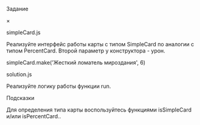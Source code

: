 Задание

×

simpleCard.js

Реализуйте интерфейс работы карты с типом SimpleCard по аналогии с типом PercentCard. Второй параметр у конструктора - урон.

simpleCard.make('Жесткий ломатель мироздания', 6)

solution.js

Реализуйте логику работы функции run.

Подсказки

Для определения типа карты воспользуйтесь функциями isSimpleCard и/или isPercentCard..
